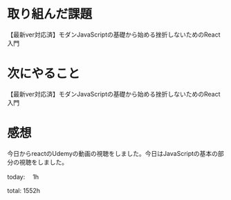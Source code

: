 # 取り組んだ課題
【最新ver対応済】モダンJavaScriptの基礎から始める挫折しないためのReact入門


# 次にやること
【最新ver対応済】モダンJavaScriptの基礎から始める挫折しないためのReact入門


# 感想 
今日からreactのUdemyの動画の視聴をしました。今日はJavaScriptの基本の部分の視聴をしました。

today: 　1h

total: 1552h
